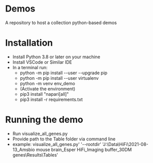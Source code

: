 # Demos
A repository to host a collection python-based demos 

# Installation
  - Install Python 3.8 or later on your machine
  - Install VSCode or Similar IDE
  - In a terminal run:
    - python -m pip install --user --upgrade pip 
    - python -m pip install --user virtualenv 
    - python -m venv env_demo
    - (Activate the environment)
    - pip3 install "napari[all]"
    - pip3 install -r requirements.txt 

# Running the demo
  - Run visualize_all_genes.py 
  - Provide path to the Table folder via command line 
  - example: visualize_all_genes.py' '--rootdir' 'J:\Data\HiFi\2021-08-13_Amsbio mouse brain_Esper HiFi_Imaging buffer_30DM genes\Results\Tables' 


